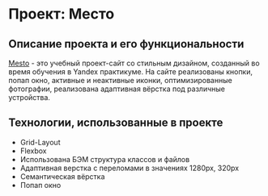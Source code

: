 # Проект: Место


## Описание проекта и его функциональности


[Mesto](https://wintori.github.io/russian-travel/index.html) - это учебный проект-сайт со стильным дизайном, созданный во время обучения в Yandex практикуме. На сайте реализованы кнопки, попап окно, активные и неактивные иконки, оптимизированные фотографии, реализована адаптивная вёрстка под различные устройства.


## Технологии, использованные в проекте

- Grid-Layout
- Flexbox
- Использована БЭМ структура классов и файлов
- Адаптивная верстка с переломами в значениях 1280px, 320px
- Семантическая вёрстка
- Попап окно
